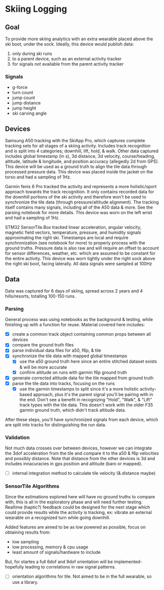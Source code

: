 # Skiing Logging

## Goal

To provide more skiing analytics with an extra wearable placed above the ski boot, under the sock. Ideally, this device would publish data:

1. only during ski runs
2. to a parent device, such as an external activity tracker
3. for signals not available from the parent activity tracker

### Signals

- g-force
- turn count
- jump count
- jump distance
- jump height
- ski carving angle

## Devices

Samsung A50 tracking with the SkiApp Pro, which captures complete tracking sets for all stages of a skiing activity. Includes track recognition and is split into 4 categories; downhill, lift, hold, & walk. Other data captured includes global timestamp (in s), 3d distance, 3d velocity, course/heading, altitude, latitude & longitude, and position accuracy (allegedly 2d from GPS). This device will be used as a ground truth to align the tile data through processed pressure data. This device was placed inside the jacket on the torso and had a sampling of 1Hz.

Garmin fenix 6 Pro tracked the activity and represents a more holistic/sport approach towards the track recognition. It only contains recorded data for the downhill portions of the ski activity and therefore won't be used to synchronize the tile data (through pressure/altitude alignment). The tracking itself contains many signals, including all of the A50 data & more. See the parsing notebook for more details. This device was worn on the left wrist and had a sampling of 1Hz.

STM32 SensorTile.Box tracked linear acceleration, angular velocity, magnetic field vectors, temperature, pressure, and humidity signals approximating the right ski. Timestamps are local and require synchronization (see notebook for more) to properly process with the ground truths. Pressure data is also raw and will require an offset to account for sensor differences, weather, etc. which are assumed to be constant for the entire activity. This device was worn tightly under the right sock above the right ski boot, facing laterally. All data signals were sampled at 100Hz

## Data

Data was captured for 6 days of skiing, spread across 2 years and 4 hills/resorts, totalling 100-150 runs.

### Parsing

General process was using notebooks as the background & testing, while finishing up with a function for reuse. Material covered here includes:

- [x] create a common track object containing common props between all devices
- [x] compare the ground truth files
- [x] parse individual data files for a50, f6p, & tile
- [x] synchronize the tile data with mapped global timestamps
  - [x] use the a50 ground truth here since an entire stitched dataset exists & will be more accurate
  - [x] confirm altitude on runs with garmin f6p ground truth
- [x] generate corrected altitude data for the tile mapped from ground truth
- [x] parse the tile data into tracks, focusing on the runs
  - [x] use the garmin timestamps to split since it's a more holistic activity-based approach, plus it's the parent signal you'll be pairing with in the end. Don't see a benefit in recognizing "Hold", "Walk", & "Lift" track types with the tile data. This doesn't work with the older F35 garmin ground truth, which didn't track altitude data.

After these steps, you'll have synchronized signals from each device, which are split into tracks for distinguishing the run data.

### Validation

Not much data crosses over between devices, however we can integrate the 3dof acceleration from the tile and compare it to the a50 & f6p velocities and possibly distance. Note that distance from the other devices is 3d and includes innacuracies in gps position and altitude (baro or mapped).

- [ ] internal integration method to calculate tile velocity (& distance maybe)

### SensorTile Algorithms

Since the estimations explored here will have no ground truths to compare with, this is all in the exploratory phase and will need further testing. Realtime (haptic?) feedback could be designed for the next stage which could provide results while the activity is tracking, ex: vibrate an external wearable on a recognized turn while going downhill.

Added features are aimed to be as low powered as possible, focus on obtaining results from:

- low sampling
- low processing, memory & cpu usage
- least amount of signals/hardware to include

But, for startes a full 6dof and 9dof orientation will be implemented- hopefully leading to correlations in raw signal patterns.

- [ ] orientation algorithms for tile. Not aimed to be in the full wearable, so use a library.
